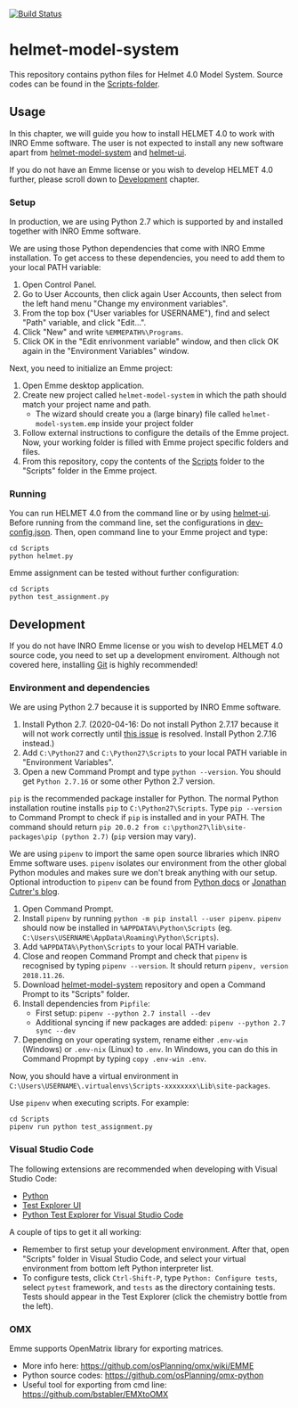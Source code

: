 [![Build Status](https://travis-ci.org/HSLdevcom/helmet-model-system.svg?branch=master)](https://travis-ci.org/HSLdevcom/helmet-model-system)

# helmet-model-system

This repository contains python files for Helmet 4.0 Model System. Source codes can be found in the [Scripts-folder](Scripts).

## Usage

In this chapter, we will guide you how to install HELMET 4.0 to work with INRO Emme software. The user is not expected to install any new software apart from [helmet-model-system](https://github.com/HSLdevcom/helmet-model-system) and [helmet-ui](https://github.com/HSLdevcom/helmet-ui).

If you do not have an Emme license or you wish to develop HELMET 4.0 further, please scroll down to [Development](#development) chapter.

### Setup

In production, we are using Python 2.7 which is supported by and installed together with INRO Emme software.

We are using those Python dependencies that come with INRO Emme installation. To get access to these dependencies, you need to add them to your local PATH variable:

1. Open Control Panel.
2. Go to User Accounts, then click again User Accounts, then select from the left hand menu "Change my environment variables".
3. From the top box ("User variables for USERNAME"), find and select "Path" variable, and click "Edit...".
4. Click "New" and write `%EMMEPATH%\Programs`.
5. Click OK in the "Edit enrivonment variable" window, and then click OK again in the "Environment Variables" window.

Next, you need to initialize an Emme project:

1. Open Emme desktop application.
2. Create new project called `helmet-model-system` in which the path should match your project name and path.
   - The wizard should create you a (large binary) file called `helmet-model-system.emp` inside your project folder
3. Follow external instructions to configure the details of the Emme project. Now, your working folder is filled with Emme project specific folders and files.
4. From this repository, copy the contents of the [Scripts](Scripts) folder to the "Scripts" folder in the Emme project.

### Running

You can run HELMET 4.0 from the command line or by using [helmet-ui](https://github.com/HSLdevcom/helmet-ui). Before running from the command line, set the configurations in [dev-config.json](Scripts/dev-config.json). Then, open command line to your Emme project and type:

```
cd Scripts
python helmet.py
```

Emme assignment can be tested without further configuration:

```
cd Scripts
python test_assignment.py
```

## Development

If you do not have INRO Emme license or you wish to develop HELMET 4.0 source code, you need to set up a development enviroment. Although not covered here, installing [Git](https://git-scm.com/downloads) is highly recommended!

### Environment and dependencies

We are using Python 2.7 because it is supported by INRO Emme software.

1. Install Python 2.7. (2020-04-16: Do not install Python 2.7.17 because it will not work correctly until [this issue](https://github.com/pypa/pipenv/issues/4016) is resolved. Install Python 2.7.16 instead.)
2. Add `C:\Python27` and `C:\Python27\Scripts` to your local PATH variable in "Environment Variables".
3. Open a new Command Prompt and type `python --version`. You should get `Python 2.7.16` or some other Python 2.7 version. 

`pip` is the recommended package installer for Python. The normal Python installation routine installs `pip` to `C:\Python27\Scripts`. Type `pip --version` to Command Prompt to check if `pip` is installed and in your PATH. The command should return `pip 20.0.2 from c:\python27\lib\site-packages\pip (python 2.7)` (`pip` version may vary).

We are using `pipenv` to import the same open source libraries which INRO Emme software uses. `pipenv` isolates our environment from the other global Python modules and makes sure we don't break anything with our setup. Optional introduction to `pipenv` can be found from [Python docs](https://docs.python-guide.org/dev/virtualenvs/) or [Jonathan Cutrer's blog](https://jcutrer.com/python/pipenv-pipfile).

1. Open Command Prompt.
2. Install `pipenv` by running `python -m pip install --user pipenv`. `pipenv` should now be installed in `%APPDATA%\Python\Scripts` (eg. `C:\Users\USERNAME\AppData\Roaming\Python\Scripts`).
3. Add `%APPDATA%\Python\Scripts` to your local PATH variable.
4. Close and reopen Command Prompt and check that `pipenv` is recognised by typing `pipenv --version`. It should return `pipenv, version 2018.11.26`.
5. Download [helmet-model-system](https://github.com/HSLdevcom/helmet-model-system) repository and open a Command Prompt to its "Scripts" folder.
6. Install dependencies from `Pipfile`:
    - First setup: `pipenv --python 2.7 install --dev`
    - Additional syncing if new packages are added: `pipenv --python 2.7 sync --dev`
7. Depending on your operating system, rename either `.env-win` (Windows) or `.env-nix` (Linux) to `.env`. In Windows, you can do this in Command Propmpt by typing `copy .env-win .env`.

Now, you should have a virtual environment in `C:\Users\USERNAME\.virtualenvs\Scripts-xxxxxxxx\Lib\site-packages`.

Use `pipenv` when executing scripts. For example:

```
cd Scripts
pipenv run python test_assignment.py
```

### Visual Studio Code

The following extensions are recommended when developing with Visual Studio Code:

- [Python](https://marketplace.visualstudio.com/items?itemName=ms-python.python)
- [Test Explorer UI](https://marketplace.visualstudio.com/items?itemName=hbenl.vscode-test-explorer)
- [Python Test Explorer for Visual Studio Code](https://marketplace.visualstudio.com/items?itemName=LittleFoxTeam.vscode-python-test-adapter)

A couple of tips to get it all working:

- Remember to first setup your development environment. After that, open "Scripts" folder in Visual Studio Code, and select your virtual environment from bottom left Python interpreter list.
- To configure tests, click `Ctrl-Shift-P`, type `Python: Configure tests`, select `pytest` framework, and `tests` as the directory containing tests. Tests should appear in the Test Explorer (click the chemistry bottle from the left).

### OMX 

Emme supports OpenMatrix library for exporting matrices. 

- More info here: https://github.com/osPlanning/omx/wiki/EMME 
- Python source codes: https://github.com/osPlanning/omx-python
- Useful tool for exporting from cmd line: https://github.com/bstabler/EMXtoOMX
